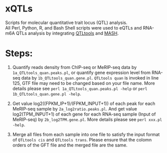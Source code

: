 # xQTLs
Scripts for molecular quantitative trait locus (QTL) analysis.                               
All Perl, Python, R, and Bash Shell scripts were used to eQTLs and RNA-m6A QTLs analysis by integrating [QTLtools](https://github.com/qtltools/qtltools) and [MASH](https://github.com/stephenslab/mashr).
              
# Steps:     
1. Quantify reads density from ChIP-seq or MeRIP-seq data by `1a_QTLtools_quan.peaks.pl`, or quantify gene expression level from RNA-seq data by `1b_QTLtools_quan.gene.pl`.  `QTLtools quan` is invoked in line 125, GTF file may need to be changed based on your file name. More details please see `perl 1a_QTLtools_quan.peaks.pl -help` or `perl 1b_QTLtools_quan.gene.pl -help`.  
                                                                                                
2. Get value log2((FPKM_IP+1)/(FPKM_INPUT+1)) of each peak for each MeRIP-seq sample by `2a_log2ratio.peaks.pl`. And get value log2(TPM_INPUT+1) of each gene for each RNA-seq sample (Input of MeRIP-seq) by `2b_log2TPM.gene.pl`.  More details please see `perl xxx.pl -help`.  
                                           
3. Merge all files from each sample into one file to satisfy the input format of `QTLtools cis` and `QTLtools trans`. Please ensure that the colomn orders of the GFT file and the merged file are the same.
